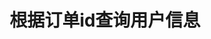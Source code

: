 ---
title: 根据订单id查询用户信息
position_number: 5
type: get
description: /az/future/trade/v1/order/slim
parameters:
  - name: orderId
    type: Long
    mandatory: true
    default: N/A
    description: 订单ID
    ranges:
      
content_markdown: |-
               #### **备注**
  
               仅供做市商使用

               #### **限流规则**

               200/s/apikey
left_code_blocks:
  - code_block: "public void getMarketConfig() {\r\n\tString text = HttpUtil.get(URL + \"/az/future/trade/v1/order/slim\");\r\n\tSystem.out.println(text);\r\n}"
    title: Java
    language: java
right_code_blocks:
  - code_block: |-
      {
        "error": {
          "code": "",
          "msg": ""
        },
        "msgInfo": "success",
        "returnCode": 0,
        "result": {
              "orderId": 17248809452176384,              //订单ID
              "orderClientIp": "127.0.0.1",              //下单用户IP
              "userWalletAddress": "0xDd3356f03xxxxx",   //下单用户钱包地址
              "chainType": "ETHEREUM"                    //链类型
        }
      }
    title: Response
    language: json
---